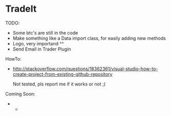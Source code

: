 # TradeIt

TODO:
* Some btc's are still in the code
* Make something like a Data import class, for easily adding new methods 
* Logo, very importand ^^
* Send Email in Trader Plugin

HowTo:
* http://stackoverflow.com/questions/18362361/visual-studio-how-to-create-project-from-existing-github-repository

   Not tested, pls report me if it works or not ;)

Coming Soon:
* -
